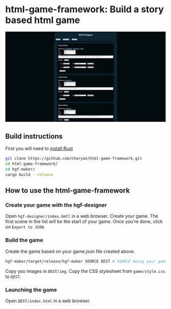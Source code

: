# html-game-framework: Build a story based html game
![html-game-framework screenshot](https://github.com/charyan/html-game-framework/raw/master/hgf.png)

## Build instructions
First you will need to [install Rust](https://www.rust-lang.org/tools/install)
```bash
git clone https://github.com/charyan/html-game-framework.git
cd html-game-framework/
cd hgf-maker/
cargo build --release
```

## How to use the html-game-framework
### Create your game with the hgf-designer
Open `hgf-designer/index.hmtl` in a web browser. Create your game. The first scene in the list will be the start of your game. Once you're done, click on `Export to JSON`.

### Build the game
Create the game based on your game.json file created above.
```bash
hgf-maker/target/release/hgf-maker SOURCE DEST # SOURCE being your game.json file and DEST the destination directory you want your game files in
```
Copy you images in `DEST/img`.
Copy the CSS stylesheet from `game/style.css` to `DEST`.

### Launching the game
Open `DEST/index.html` in a web browser.
